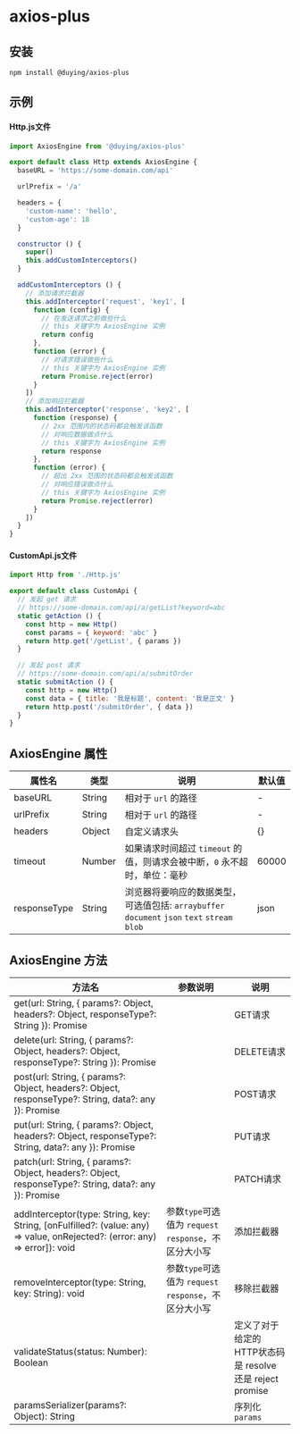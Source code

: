 # axios-plus

## 安装
```
npm install @duying/axios-plus
```

## 示例
#### Http.js文件
```javascript
import AxiosEngine from '@duying/axios-plus'

export default class Http extends AxiosEngine {
  baseURL = 'https://some-domain.com/api'

  urlPrefix = '/a'

  headers = {
    'custom-name': 'hello',
    'custom-age': 18
  }

  constructor () {
    super()
    this.addCustomInterceptors()
  }

  addCustomInterceptors () {
    // 添加请求拦截器
    this.addInterceptor('request', 'key1', [
      function (config) {
        // 在发送请求之前做些什么
        // this 关键字为 AxiosEngine 实例
        return config
      },
      function (error) {
        // 对请求错误做些什么
        // this 关键字为 AxiosEngine 实例
        return Promise.reject(error)
      }
    ])
    // 添加响应拦截器
    this.addInterceptor('response', 'key2', [
      function (response) {
        // 2xx 范围内的状态码都会触发该函数
        // 对响应数据做点什么
        // this 关键字为 AxiosEngine 实例
        return response
      },
      function (error) {
        // 超出 2xx 范围的状态码都会触发该函数
        // 对响应错误做点什么
        // this 关键字为 AxiosEngine 实例
        return Promise.reject(error)
      }
    ])
  }
}
```
#### CustomApi.js文件
```javascript
import Http from './Http.js'

export default class CustomApi {
  // 发起 get 请求
  // https://some-domain.com/api/a/getList?keyword=abc
  static getAction () {
    const http = new Http()
    const params = { keyword: 'abc' }
    return http.get('/getList', { params })
  }

  // 发起 post 请求
  // https://some-domain.com/api/a/submitOrder
  static submitAction () {
    const http = new Http()
    const data = { title: '我是标题', content: '我是正文' }
    return http.post('/submitOrder', { data })
  }
}
```

## AxiosEngine 属性

| 属性名          | 类型     | 说明                                                                         | 默认值   |
|--------------|--------|----------------------------------------------------------------------------|-------|
| baseURL      | String | 相对于 `url` 的路径                                                              | -     |
| urlPrefix    | String | 相对于 `url` 的路径                                                              | -     |
| headers      | Object | 自定义请求头                                                                     | {}    |
| timeout      | Number | 如果请求时间超过 `timeout` 的值，则请求会被中断，`0` 永不超时，单位：毫秒                               | 60000 |
| responseType | String | 浏览器将要响应的数据类型，可选值包括: `arraybuffer` `document` `json` `text` `stream` `blob` | json  |

## AxiosEngine 方法

| 方法名                                                                                                                        | 参数说明                                     | 说明                                          |
|----------------------------------------------------------------------------------------------------------------------------|------------------------------------------|---------------------------------------------|
| get(url: String, { params?: Object, headers?: Object, responseType?: String }): Promise                                    |                                          | GET请求                                       |
| delete(url: String, { params?: Object, headers?: Object, responseType?: String }): Promise                                 |                                          | DELETE请求                                    |                                 
| post(url: String, { params?: Object, headers?: Object, responseType?: String, data?: any }): Promise                       |                                          | POST请求                                      |                                   
| put(url: String, { params?: Object, headers?: Object, responseType?: String, data?: any }): Promise                        |                                          | PUT请求                                       |
| patch(url: String, { params?: Object, headers?: Object, responseType?: String, data?: any }): Promise                      |                                          | PATCH请求                                     |  
| addInterceptor(type: String, key: String, [onFulfilled?: (value: any) => value, onRejected?: (error: any) => error]): void | 参数`type`可选值为 `request` `response`，不区分大小写 | 添加拦截器                                       |
| removeInterceptor(type: String, key: String): void                                                                         | 参数`type`可选值为 `request` `response`，不区分大小写 | 移除拦截器                                       |
| validateStatus(status: Number): Boolean                                                                                    |                                          | 定义了对于给定的 HTTP状态码是 resolve 还是 reject promise |
| paramsSerializer(params?: Object): String                                                                                  |                                          | 序列化`params`                                 |

